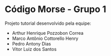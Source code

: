 # Código Morse - Grupo 1

Projeto tutorial desenvolvido pela equipe:
* Arthur Henrique Pozzobon Correa
* Marco Antônio Cottorello Henry
* Pedro Antony Dias
* Vitor Luiz dos Santos